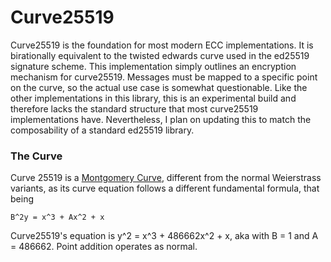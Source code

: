 # Curve25519

Curve25519 is the foundation for most modern ECC implementations. It is birationally equivalent to the twisted edwards curve used in the ed25519 signature scheme. This implementation simply outlines an encryption mechanism for curve25519. Messages must be mapped to a specific point on the curve, so the actual use case is somewhat questionable. Like the other implementations in this library, this is an experimental build and therefore lacks the standard structure that most curve25519 implementations have. Nevertheless, I plan on updating this to match the composability of a standard ed25519 library.

### The Curve

Curve 25519 is a [Montgomery Curve](https://en.wikipedia.org/wiki/Montgomery_curve), different from the normal Weierstrass variants, as its curve equation follows a different fundamental formula, that being 

`B^2y = x^3 + Ax^2 + x`

Curve25519's equation is y^2 = x^3 + 486662x^2 + x, aka with B = 1 and A = 486662. Point addition operates as normal.

